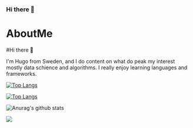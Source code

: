 ### Hi there 👋

<!--
**HUGOW04/HUGOW04** is a ✨ _special_ ✨ repository because its `README.md` (this file) appears on your GitHub profile.

Here are some ideas to get you started:

- 🔭 I’m currently working on ...
- 🌱 I’m currently learning ...
- 👯 I’m looking to collaborate on ...
- 🤔 I’m looking for help with ...
- 💬 Ask me about ...
- 📫 How to reach me: ...
- 😄 Pronouns: ...
- ⚡ Fun fact: ...
-->

# AboutMe


#Hi there 🤳

I'm Hugo from Sweden, and I do content on what do peak my interest mostly data schience and algorithms. I really enjoy learning languages and frameworks.

[![Top Langs](https://github-readme-stats.vercel.app/api/top-langs/?username=HUGOW04&layout=compact)](https://github.com/anuraghazra/github-readme-stats)

[![Top Langs](https://github-readme-stats.vercel.app/api/top-langs/?username=HUGOW04)](https://github.com/anuraghazra/github-readme-stats)

![Anurag's github stats](https://github-readme-stats.vercel.app/api?username=HUGOW04)

<img src="https://imgs.search.brave.com/gR5suOi_0hYIfPp0jia3q8XPoyybkcWBelUBVe6eB74/rs:fit:848:477:1/g:ce/aHR0cHM6Ly9taXJv/Lm1lZGl1bS5jb20v/bWF4Lzg0OC8xKmU0/MmFaVHhSNVpEQmJy/di1pb0lLRkEuanBl/Zw">

